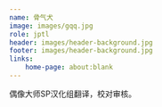 ```yaml
---
name: 骨气犬
image: images/gqq.jpg
role: jptl
header: images/header-background.jpg
footer: images/header-background.jpg
links:
    home-page: about:blank
---
```


偶像大师SP汉化组翻译，校对审核。